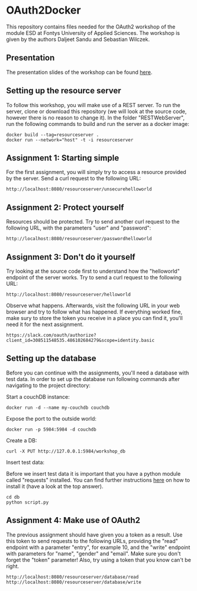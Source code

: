 # OAuth2Docker

This repository contains files needed for the OAuth2 workshop of the module ESD at Fontys University of Applied Sciences. The workshop is given by the authors Daljeet Sandu and Sebastian Wilczek.

## Presentation

The presentation slides of the workshop can be found [here](https://slides.com/sebastianwilczek/oauth2/).

## Setting up the resource server

To follow this workshop, you will make use of a REST server. To run the server, clone or download this repository (we will look at the source code, however there is no reason to change it). In the folder "RESTWebServer", run the following commands to build and run the server as a docker image:
```
docker build --tag=resourceserver .
docker run --network="host" -t -i resourceserver
```

## Assignment 1: Starting simple

For the first assignment, you will simply try to access a resource provided by the server. Send a curl request to the following URL:
```
http://localhost:8080/resourceserver/unsecurehelloworld
```

## Assignment 2: Protect yourself

Resources should be protected. Try to send another curl request to the following URL, with the parameters "user" and "password":
```
http://localhost:8080/resourceserver/passwordhelloworld
```

## Assignment 3: Don't do it yourself

Try looking at the source code first to understand how the "helloworld" endpoint of the server works. Try to send a curl request to the following URL:
```
http://localhost:8080/resourceserver/helloworld
```

Observe what happens. Afterwards, visit the following URL in your web browser and try to follow what has happened. If everything worked fine, make sury to store the token you receive in a place you can find it, you'll need it for the next assignment.
```
https://slack.com/oauth/authorize?client_id=308511548535.486102684279&scope=identity.basic
```

## Setting up the database

Before you can continue with the assignments, you'll need a database with test data. In order to set up the database run following commands after navigating to the project directory:

Start a couchDB instance:
```
docker run -d --name my-couchdb couchdb
```

Expose the port to the outside world:
```
docker run -p 5984:5984 -d couchdb
```

Create a DB:
```
curl -X PUT http://127.0.0.1:5984/workshop_db
```

Insert test data:

Before we insert test data it is important that you have a python module called "requests" installed. You can find further instructions [here](https://stackoverflow.com/questions/17309288/importerror-no-module-named-requests) on how to install it (have a look at the top answer).

```
cd db
python script.py
```

## Assignment 4: Make use of OAuth2

The previous assignment should have given you a token as a result. Use this token to send requests to the following URLs, providing the "read" endpoint with a parameter "entry", for example 10, and the "write" endpoint with parameters for "name", "gender" and "email". Make sure you don't forget the "token" parameter! Also, try using a token that you know can't be right.
```
http://localhost:8080/resourceserver/database/read
http://localhost:8080/resourceserver/database/write
```
